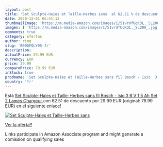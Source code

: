 ```yaml
---
layout: post
title: 'Set Sculpte-Haies et Taille-Herbes sans  al 62.51 % de descuento'
date: 2020-12-01 06:44:12
thumbnailImage: 'https://m.media-amazon.com/images/I/51vrUfUqK3L._SL200_.jpg'
images: [ 'https://m.media-amazon.com/images/I/51vrUfUqK3L._SL200_.jpg' ]
comments: true
category: ofertas
author: ring
slug: 'B00GFQLY0S-fr'
description:
actualPrice: 29.99 EUR
currency: EUR
price: 29.99
comparePrice: 79.99 EUR
inStock: true
prodname: 'Set Sculpte-Haies et Taille-Herbes sans fil Bosch - Isio  3 6 V 1 5 Ah  Set 2 Lames  Chargeur '
country: 'fr'
---
```


Está [Set Sculpte-Haies et Taille-Herbes sans fil Bosch - Isio  3 6 V 1 5 Ah  Set 2 Lames  Chargeur ](https://www.amazon.fr/dp/B00GFQLY0S/?tag=tolees0d-21) con 62.51 de descuento por 29.99 EUR (original: 79.99 EUR) en el siguiente enlace!

[![Set Sculpte-Haies et Taille-Herbes sans ](https://m.media-amazon.com/images/I/51vrUfUqK3L._SL200_.jpg)](https://www.amazon.fr/dp/B00GFQLY0S/?tag=tolees0d-21)

[Ver la oferta!!](https://www.amazon.fr/dp/B00GFQLY0S/?tag=tolees0d-21)

Links participate in Amazon Associate program and might generate a comission on qualifying sales


